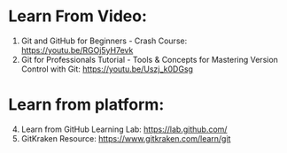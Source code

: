 # Learn From Video:
1)  Git and GitHub for Beginners - Crash Course: https://youtu.be/RGOj5yH7evk<br>
2) Git for Professionals Tutorial - Tools & Concepts for Mastering Version Control with Git: https://youtu.be/Uszj_k0DGsg <br>

# Learn from platform: 
4) Learn from GitHub Learning  Lab: https://lab.github.com/ <br>
5) GitKraken Resource: https://www.gitkraken.com/learn/git <br>
